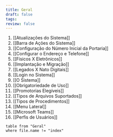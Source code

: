 ```yaml
---
title: Geral
draft: false
tags: 
review: false
---
```

1. [[Atualizações do Sistema]]
2. [[Barra de Ações do Sistema]]
3. [[Configuração do Número Inicial da Portaria]]
4. [[Configurar o Endereço e Telefone]]
5. [[Físicos X Eletrônicos]]
6. [[Implantação e Migração]]
7. [[Legados X Nato Digitais]]
8. [[Login no Sistema]]
9. [[O Sistema]]
10. [[Obrigatoriedade de Uso]]
11. [[Promotorias Elegíveis]]
12. [[Tipos de Arquivos Suportados]]
13. [[Tipos de Procedimentos]]
14. [[Menu Lateral]]
15. [[Microsoft Teams]]
16. [[Perfis de Usuários]]

```dataview
table from "Geral"
where file.name != "index"
```

